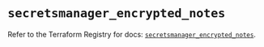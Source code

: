 # `secretsmanager_encrypted_notes`

Refer to the Terraform Registry for docs: [`secretsmanager_encrypted_notes`](https://registry.terraform.io/providers/keeper-security/secretsmanager/1.1.7/docs/resources/encrypted_notes).
